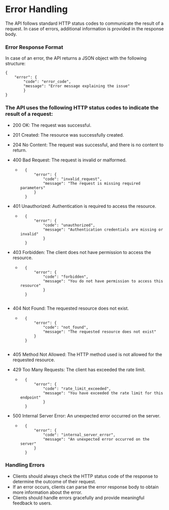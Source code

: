 # Error Handling
The API follows standard HTTP status codes to communicate the result of a request. In case of errors, additional information is provided in the response body.

### Error Response Format

In case of an error, the API returns a JSON object with the following structure:
```  
{
    "error": {
        "code": "error_code",
        "message": "Error message explaining the issue"
        }
}
```

### The API uses the following HTTP status codes to indicate the result of a request:

- 200 OK: The request was successful.
- 201 Created: The resource was successfully created.
- 204 No Content: The request was successful, and there is no content to return.
- 400 Bad Request: The request is invalid or malformed.
    + ```
        {
            "error": {
                "code": "invalid_request",
                "message": "The request is missing required parameters"
            }
        }
        ```
- 401 Unauthorized: Authentication is required to access the resource.
    + ```
        {
            "error": {
                "code": "unauthorized",
                "message": "Authentication credentials are missing or invalid"
                }
        }
        ```     
- 403 Forbidden: The client does not have permission to access the resource.
    + ```
        {
            "error": {
                "code": "forbidden",
                "message": "You do not have permission to access this resource"
                }
        }
    ```
- 404 Not Found: The requested resource does not exist.
    + ```
        {
            "error": {
                "code": "not_found",
                "message": "The requested resource does not exist"
            }
        }
    ```

- 405 Method Not Allowed: The HTTP method used is not allowed for the requested resource.
- 429 Too Many Requests: The client has exceeded the rate limit.
    + ```
        {
            "error": {
                "code": "rate_limit_exceeded",
                "message": "You have exceeded the rate limit for this endpoint"
                }
        }
        ```

- 500 Internal Server Error: An unexpected error occurred on the server.
    + ```
        {
            "error": {
                "code": "internal_server_error",
                "message": "An unexpected error occurred on the server"
            }
        }
        ```


### Handling Errors
- Clients should always check the HTTP status code of the response to determine the outcome of their request.
- If an error occurs, clients can parse the error response body to obtain more information about the error.
- Clients should handle errors gracefully and provide meaningful feedback to users.
